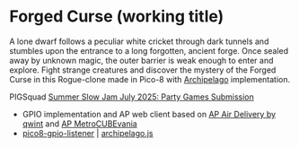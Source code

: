 # Forged Curse (working title)

A lone dwarf follows a peculiar white cricket through dark tunnels and stumbles upon the entrance to a long forgotten, ancient forge. Once sealed away by unknown magic, the outer barrier is weak enough to enter and explore. Fight strange creatures and discover the mystery of the Forged Curse in this Rogue-clone made in Pico-8 with [Archipelago](https://archipelago.gg/) implementation.

PIGSquad [Summer Slow Jam July 2025: Party Games Submission](https://itch.io/jam/ssjparty)

- GPIO implementation and AP web client based on [AP Air Delivery by qwint](https://github.com/qwint/ap-air-delivery) and [AP MetroCUBEvania](https://github.com/ap-metrocubevania)
- [pico8-gpio-listener](https://github.com/benwiley4000/pico8-gpio-listener) | [archipelago.js](https://www.npmjs.com/package/archipelago.js) 



